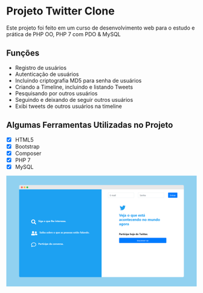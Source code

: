 # Projeto Twitter Clone
Este projeto foi feito em um curso de desenvolvimento web para o estudo e prática de PHP OO, PHP 7 com PDO & MySQL

## Funções
- Registro de usuários
- Autenticação de usuários
- Incluindo criptografia MD5 para senha de usuários
- Criando a Timeline, incluindo e listando Tweets
- Pesquisando por outros usuários
- Seguindo e deixando de seguir outros usuários
- Exibi tweets de outros usuários na timeline

## Algumas Ferramentas Utilizadas no Projeto
- [x] HTML5
- [x] Bootstrap
- [x] Composer
- [x] PHP 7
- [x] MySQL

![Design Preview](./public/img/design-preview.png)